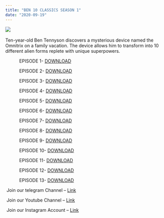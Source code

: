 ```yaml
---
title: "BEN 10 CLASSICS SEASON 1"
date: "2020-09-19"
---
```


[![](https://1.bp.blogspot.com/-ba1XVqvbFcU/XzEVlKcVLDI/AAAAAAAAAM8/4b6kesxMsfc1uTNxDDPwCJLWg9U-RK8xQCLcBGAsYHQ/s0/19cdf3f2c5f75ddc44cccb06b165134a.jpg)](https://1.bp.blogspot.com/-ba1XVqvbFcU/XzEVlKcVLDI/AAAAAAAAAM8/4b6kesxMsfc1uTNxDDPwCJLWg9U-RK8xQCLcBGAsYHQ/s589/19cdf3f2c5f75ddc44cccb06b165134a.jpg)                                

 Ten-year-old Ben Tennyson discovers a mysterious device named the Omnitrix on a family vacation. The device allows him to transform into 10 different alien forms replete with unique superpowers. 

           EPISODE 1- [DOWNLOAD](https://mega.nz/file/ngFAVQ6R#u1VLh4IhOG7EotkdkCL7mftzqSIHFxByflnhU2KgyZA)

           EPISODE 2- [DOWNLOAD](https://mega.nz/file/rpVgAYCL#xmDyx5sssZ53kIp_bc4UKpVqw0jk295S2gCbjn9K9SQ)

           EPISODE 3- [DOWNLOAD](https://mega.nz/file/6tMW0IIb#wQXNUPNKZ83ZlH9hNIm7Ba0vT1-1G7QlAj08Hn0NOSA)

           EPISODE 4- [DOWNLOAD](https://mega.nz/file/atdEyaiQ#TiyJZefxFvDK8jnecLeotfzfPbFc8t4OuMURe-cBGUU)

           EPISODE 5- [DOWNLOAD](https://mega.nz/file/egdWQQrD#pxGBEhZexRBtJLeeCnn0ur4KYj7JGOwDxgrBaYDVVmk)

           EPISODE 6- [DOWNLOAD](https://mega.nz/file/egMgHSBL#Ktflib1GdKoOIHI7t-ZOUS9hn46V1D9y60fX_OTACvg)

           EPISODE 7- [DOWNLOAD](https://mega.nz/file/G1MWSAJb#4A8K2-PhOnMyRPD5g5U0hjiH-maPcmepvUdqnV3sEic)

           EPISODE 8- [DOWNLOAD](https://mega.nz/file/rtVUXSpQ#XFo2Xd-Xy0iAJz6Lll2D6lTVZgnYNkYd9hF8X4TACs0)

           EPISODE 9- [DOWNLOAD](https://mega.nz/file/fhUQxQRQ#MbUqY0rR4BCPXoO66bmSizIXUXUKQ1lVVGnHk53veYg)

           EPISODE 10- [DOWNLOAD](https://mega.nz/file/CxUESYjL#BxcaObhHHlAwnwr9Rb5lvueT9rtKz-5qxppPnd-Ukqw)

           EPISODE 11- [DOWNLOAD](https://mega.nz/file/T0VACIDJ#STp8J2ITW2pOhQ5ATNuvfcu5JyggaGxNnxu6UWkelNU)

           EPISODE 12- [DOWNLOAD](https://mega.nz/file/u0F03YyR#llSuJ-1tfRfWtySUt44qnRmugi6WHoQ9jfz1kbfwiVk)

           EPISODE 13- [DOWNLOAD](https://mega.nz/file/PsNmwQiS#uhr_L2GTBJ3z60KvP-E5ker4CHUy2JE9l7Qdk314A3s)

 Join our telegram Channel – [Link](https://t.me/favoritetamilcartoons)

 Join our Youtube Channel – [Link](https://www.youtube.com/channel/UCEeweCmqFPVJ9SMpgIEt3vw)

 Join our Instagram Account – [Link](https://www.instagram.com/_kl_creation/)

